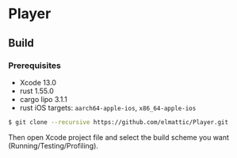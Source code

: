# Player

## Build

### Prerequisites

- Xcode 13.0
- rust 1.55.0
- cargo lipo 3.1.1
- rust iOS targets: `aarch64-apple-ios`, `x86_64-apple-ios`

```zsh
$ git clone --recursive https://github.com/elmattic/Player.git
```

Then open Xcode project file and select the build scheme
you want (Running/Testing/Profiling).

